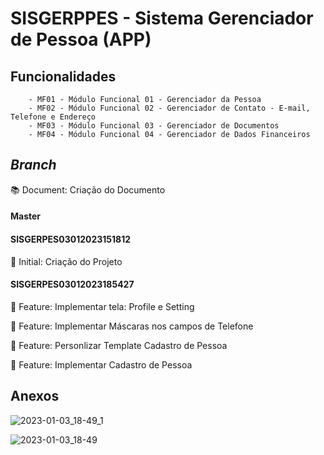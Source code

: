 # SISGERPPES - Sistema Gerenciador de Pessoa (APP)

## Funcionalidades

		- MF01 - Módulo Funcional 01 - Gerenciador da Pessoa
		- MF02 - Módulo Funcional 02 - Gerenciador de Contato - E-mail, Telefone e Endereço
		- MF03 - Módulo Funcional 03 - Gerenciador de Documentos
		- MF04 - Módulo Funcional 04 - Gerenciador de Dados Financeiros

## _Branch_

:books: Document: Criação do Documento

#### **Master** 

#### **SISGERPES03012023151812** 

:low_brightness: Initial: Criação do Projeto

#### **SISGERPES03012023185427**

:dart: Feature: Implementar tela: Profile e Setting

:dart: Feature: Implementar Máscaras nos campos de Telefone

:dart: Feature: Personlizar Template Cadastro de Pessoa

:dart: Feature: Implementar Cadastro de Pessoa

## Anexos

![2023-01-03_18-49_1](https://user-images.githubusercontent.com/77560274/210447963-492101ad-d6ed-49c8-b48b-0bdd35872a81.png)

![2023-01-03_18-49](https://user-images.githubusercontent.com/77560274/210447966-c7625e7d-94c3-402f-a4f5-54975a6c8cdb.png)

